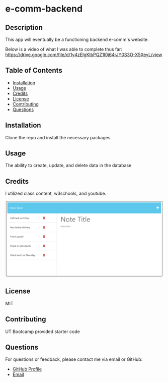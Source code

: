 # e-comm-backend

## Description

This app will eventually be a functioning backend e-comm's website.

Below is a video of what I was able to complete thus far:
https://drive.google.com/file/d/1y4zEIgKIbPQZ1I0j64rJY0S3O-X5XeyL/view 

## Table of Contents

- [Installation](#installation)
- [Usage](#usage)
- [Credits](#credits)
- [License](#license)
- [Contributing](#contributing)
- [Questions](#questions)

## Installation

Clone the repo and install the necessary packages

## Usage

The ability to create, update, and delete data in the database

## Credits

I utilized class content, w3schools, and youtube.

<img src = "https://github.com/brodi-xx/note-pad/blob/main/public/assets/Application-image.png?raw=true">

## License

MIT

## Contributing

UT Bootcamp provided starter code

## Questions

For questions or feedback, please contact me via email or GitHub:

- [GitHub Profile](https://github.com/brodi-xx)
- [Email](mailto:brodi.leblanc@gmail.com)

